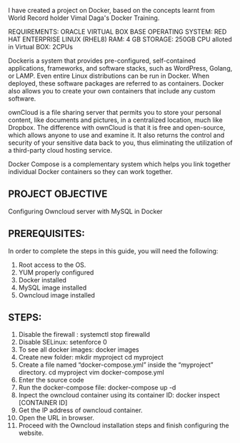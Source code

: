 
I have created a project on Docker, based on the concepts learnt from World Record holder Vimal Daga's Docker Training.

REQUIREMENTS:
           ORACLE VIRTUAL BOX
           BASE OPERATING SYSTEM: RED HAT ENTERPRISE LINUX (RHEL8)
           RAM: 4 GB
           STORAGE: 250GB
           CPU alloted in Virtual BOX: 2CPUs

Dockeris  a  system that  provides pre-configured, self-contained applications, frameworks, and software stacks, 
such as WordPress, Golang, or LAMP. Even entire Linux  distributions can  be run in  Docker. When deployed, 
these software packages are referred to as containers.  Docker also allows you to create your own containers that 
include any custom software.

ownCloud is a file sharing server that permits you to store your personal content, like documents and pictures, in a centralized location, much like Dropbox. 
The difference with ownCloud is that it is free and open-source, which allows anyone to use and examine it. 
It also returns the control and security of your sensitive data back to you, thus eliminating the utilization of a third-party cloud hosting service.

Docker Compose is a complementary system which helps you link together individual Docker containers so they can 
work together. 

PROJECT OBJECTIVE
------------------

Configuring Owncloud server with MySQL in Docker

PREREQUISITES:
-----------------

In order to complete the steps in this guide, you will need the following:

1. Root access to the OS.
2. YUM properly configured
3. Docker installed
4. MySQL image installed
5. Owncloud image installed


STEPS:
-------
1. Disable the firewall : systemctl stop firewalld 
2. Disable SELinux: setenforce 0
3. To see all docker images: docker images
4. Create new folder: mkdir myproject
                      cd myproject
5. Create a file named “docker-compose.yml” inside the “myproject” directory.
cd myproject
vim docker-compose.yml
6. Enter the source code
7. Run the docker-compose file: docker-compose up -d
8. Inpect the owncloud container using its container ID:
docker inspect [CONTAINER ID]
9. Get the IP address of owncloud container.
10. Open the URL in browser.
11. Proceed with the Owncloud installation steps and finish configuring the website.



